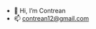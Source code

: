- 👋 Hi, I’m Contrean
- 📫 contrean12@gmail.com

<!---
Contrean/Contrean is a ✨ special ✨ repository because its `README.md` (this file) appears on your GitHub profile.
You can click the Preview link to take a look at your changes.
--->
